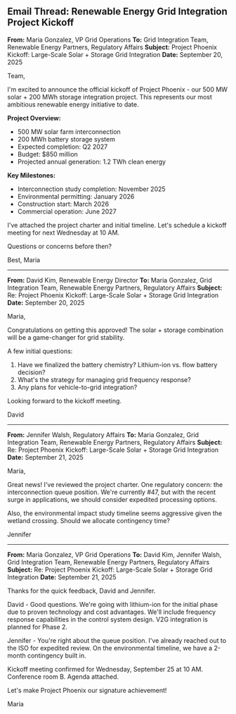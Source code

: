 ## Email Thread: Renewable Energy Grid Integration Project Kickoff

**From:** Maria Gonzalez, VP Grid Operations
**To:** Grid Integration Team, Renewable Energy Partners, Regulatory Affairs
**Subject:** Project Phoenix Kickoff: Large-Scale Solar + Storage Grid Integration
**Date:** September 20, 2025

Team,

I'm excited to announce the official kickoff of Project Phoenix - our 500 MW solar + 200 MWh storage integration project. This represents our most ambitious renewable energy initiative to date.

**Project Overview:**
- 500 MW solar farm interconnection
- 200 MWh battery storage system
- Expected completion: Q2 2027
- Budget: $850 million
- Projected annual generation: 1.2 TWh clean energy

**Key Milestones:**
- Interconnection study completion: November 2025
- Environmental permitting: January 2026
- Construction start: March 2026
- Commercial operation: June 2027

I've attached the project charter and initial timeline. Let's schedule a kickoff meeting for next Wednesday at 10 AM.

Questions or concerns before then?

Best,
Maria

---

**From:** David Kim, Renewable Energy Director
**To:** Maria Gonzalez, Grid Integration Team, Renewable Energy Partners, Regulatory Affairs
**Subject:** Re: Project Phoenix Kickoff: Large-Scale Solar + Storage Grid Integration
**Date:** September 20, 2025

Maria,

Congratulations on getting this approved! The solar + storage combination will be a game-changer for grid stability.

A few initial questions:
1. Have we finalized the battery chemistry? Lithium-ion vs. flow battery decision?
2. What's the strategy for managing grid frequency response?
3. Any plans for vehicle-to-grid integration?

Looking forward to the kickoff meeting.

David

---

**From:** Jennifer Walsh, Regulatory Affairs
**To:** Maria Gonzalez, Grid Integration Team, Renewable Energy Partners, Regulatory Affairs
**Subject:** Re: Project Phoenix Kickoff: Large-Scale Solar + Storage Grid Integration
**Date:** September 21, 2025

Maria,

Great news! I've reviewed the project charter. One regulatory concern: the interconnection queue position. We're currently #47, but with the recent surge in applications, we should consider expedited processing options.

Also, the environmental impact study timeline seems aggressive given the wetland crossing. Should we allocate contingency time?

Jennifer

---

**From:** Maria Gonzalez, VP Grid Operations
**To:** David Kim, Jennifer Walsh, Grid Integration Team, Renewable Energy Partners, Regulatory Affairs
**Subject:** Re: Project Phoenix Kickoff: Large-Scale Solar + Storage Grid Integration
**Date:** September 21, 2025

Thanks for the quick feedback, David and Jennifer.

David - Good questions. We're going with lithium-ion for the initial phase due to proven technology and cost advantages. We'll include frequency response capabilities in the control system design. V2G integration is planned for Phase 2.

Jennifer - You're right about the queue position. I've already reached out to the ISO for expedited review. On the environmental timeline, we have a 2-month contingency built in.

Kickoff meeting confirmed for Wednesday, September 25 at 10 AM. Conference room B. Agenda attached.

Let's make Project Phoenix our signature achievement!

Maria
